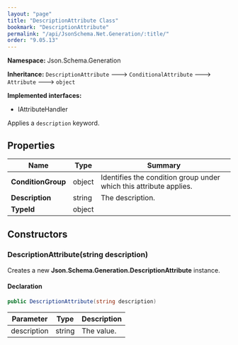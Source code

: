 ```yaml
---
layout: "page"
title: "DescriptionAttribute Class"
bookmark: "DescriptionAttribute"
permalink: "/api/JsonSchema.Net.Generation/:title/"
order: "9.05.13"
---
```

**Namespace:** Json.Schema.Generation

**Inheritance:**
`DescriptionAttribute`
 🡒 
`ConditionalAttribute`
 🡒 
`Attribute`
 🡒 
`object`

**Implemented interfaces:**

- IAttributeHandler

Applies a `description` keyword.

## Properties

| Name | Type | Summary |
|---|---|---|
| **ConditionGroup** | object | Identifies the condition group under which this attribute applies. |
| **Description** | string | The description. |
| **TypeId** | object |  |

## Constructors

### DescriptionAttribute(string description)

Creates a new **Json.Schema.Generation.DescriptionAttribute** instance.

#### Declaration

```c#
public DescriptionAttribute(string description)
```

| Parameter | Type | Description |
|---|---|---|
| description | string | The value. |


